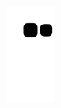 ![Snake animation](https://github.com/13g3nd/13g3nd/blob/output/github-contribution-grid-snake.svg)
